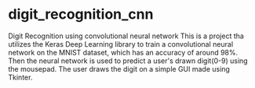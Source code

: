 # digit_recognition_cnn
Digit Recognition using convolutional neural network
This is a project tha utilizes the Keras Deep Learning library
to train a convolutional neural network on the MNIST dataset, which 
has an accuracy of around 98%.
Then the neural network is used to predict a user's drawn digit(0-9)
using the mousepad. The user draws the digit on a simple GUI made using
Tkinter.
